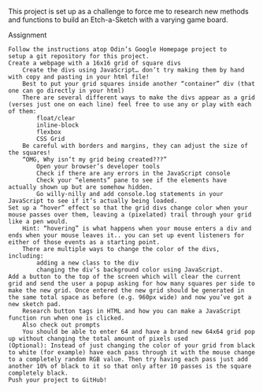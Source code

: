 This project is set up as a challenge to force me to research new methods and functions to build an Etch-a-Sketch with a varying game board.

Assignment

    Follow the instructions atop Odin’s Google Homepage project to      setup a git repository for this project.
    Create a webpage with a 16x16 grid of square divs
        Create the divs using JavaScript… don’t try making them by hand with copy and pasting in your html file!
        Best to put your grid squares inside another “container” div (that one can go directly in your html)
        There are several different ways to make the divs appear as a grid (verses just one on each line) feel free to use any or play with each of them:
            float/clear
            inline-block
            flexbox
            CSS Grid
        Be careful with borders and margins, they can adjust the size of the squares!
        “OMG, Why isn’t my grid being created???”
            Open your browser’s developer tools
            Check if there are any errors in the JavaScript console
            Check your “elements” pane to see if the elements have actually shown up but are somehow hidden.
            Go willy-nilly and add console.log statements in your JavaScript to see if it’s actually being loaded.
    Set up a “hover” effect so that the grid divs change color when your mouse passes over them, leaving a (pixelated) trail through your grid like a pen would.
        Hint: “hovering” is what happens when your mouse enters a div and ends when your mouse leaves it.. you can set up event listeners for either of those events as a starting point.
        There are multiple ways to change the color of the divs, including:
            adding a new class to the div
            changing the div’s background color using JavaScript.
    Add a button to the top of the screen which will clear the current grid and send the user a popup asking for how many squares per side to make the new grid. Once entered the new grid should be generated in the same total space as before (e.g. 960px wide) and now you’ve got a new sketch pad.
        Research button tags in HTML and how you can make a JavaScript function run when one is clicked.
        Also check out prompts
        You should be able to enter 64 and have a brand new 64x64 grid pop up without changing the total amount of pixels used
    (Optional): Instead of just changing the color of your grid from black to white (for example) have each pass through it with the mouse change to a completely random RGB value. Then try having each pass just add another 10% of black to it so that only after 10 passes is the square completely black.
    Push your project to GitHub!
